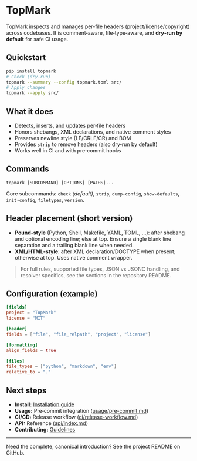 <!--
topmark:header:start

  file         : index.md
  file_relpath : docs/index.md
  project      : TopMark
  license      : MIT
  copyright    : (c) 2025 Olivier Biot

topmark:header:end
-->

# TopMark

TopMark inspects and manages per-file headers (project/license/copyright) across codebases. It is
comment‑aware, file‑type‑aware, and **dry‑run by default** for safe CI usage.

## Quickstart

```bash
pip install topmark
# Check (dry-run)
topmark --summary --config topmark.toml src/
# Apply changes
topmark --apply src/
```

## What it does

- Detects, inserts, and updates per‑file headers
- Honors shebangs, XML declarations, and native comment styles
- Preserves newline style (LF/CRLF/CR) and BOM
- Provides `strip` to remove headers (also dry‑run by default)
- Works well in CI and with pre‑commit hooks

## Commands

`topmark [SUBCOMMAND] [OPTIONS] [PATHS]...`

Core subcommands: `check` *(default)*, `strip`, `dump-config`, `show-defaults`, `init-config`,
`filetypes`, `version`.

## Header placement (short version)

- **Pound‑style** (Python, Shell, Makefile, YAML, TOML, …): after shebang and optional encoding
  line; else at top. Ensure a single blank line separation and a trailing blank line when needed.
- **XML/HTML‑style**: after XML declaration/DOCTYPE when present; otherwise at top. Uses native
  comment wrapper.

> For full rules, supported file types, JSON vs JSONC handling, and resolver specifics, see the
> sections in the repository README.

## Configuration (example)

```toml
[fields]
project = "TopMark"
license = "MIT"

[header]
fields = ["file", "file_relpath", "project", "license"]

[formatting]
align_fields = true

[files]
file_types = ["python", "markdown", "env"]
relative_to = "."
```

## Next steps

- **Install:** [Installation guide](install.md)
- **Usage:** Pre‑commit integration ([usage/pre-commit.md](usage/pre-commit.md))
- **CI/CD:** Release workflow ([ci/release-workflow.md](ci/release-workflow.md))
- **API:** Reference ([api/index.md](api/index.md))
- **Contributing:** [Guidelines](contributing.md)

______________________________________________________________________

Need the complete, canonical introduction? See the project README on GitHub.
